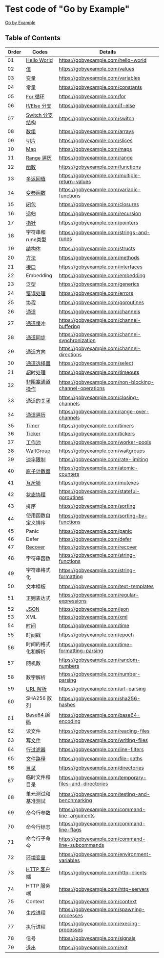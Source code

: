 
# Test code of "Go by Example"

[Go by Example](https://gobyexample.com/hello-world)

## Table of Contents

| Order  | Codes  | Details  |
|---|---|---|
| 01  |  [Hello World](./hello-world.go)  | https://gobyexample.com/hello-world  |
| 02  |  [值](./values.go)  | https://gobyexample.com/values  |
| 03  |  变量  | https://gobyexample.com/variables  |
| 04  |  常量  | https://gobyexample.com/constants  |
| 05  |  [For 循环](./for.go)  | https://gobyexample.com/for  |
| 06  |  [If/Else 分支](./if-else.go)  | https://gobyexample.com/if-else  |
| 07  |  [Switch 分支结构](./switch.go)  | https://gobyexample.com/switch  |
| 08  |  [数组](./arrays.go)  | https://gobyexample.com/arrays  |
| 09  |  [切片](./slices.go)  | https://gobyexample.com/slices  |
| 10  |  [Map](./maps.go)  | https://gobyexample.com/maps  |
| 11  |  [Range 遍历](./range.go)  | https://gobyexample.com/range  |
| 12  |  [函数](./functions.go)  | https://gobyexample.com/functions  |
| 13  |  [多返回值](./multiple-return-values.go)  | https://gobyexample.com/multiple-return-values  |
| 14  |  [变参函数](./variadic-functions.go)  | https://gobyexample.com/variadic-functions  |
| 15  |  [闭包](./closures.go)  | https://gobyexample.com/closures  |
| 16  |  [递归](./recursion.go)  | https://gobyexample.com/recursion  |
| 17  |  [指针](./pointers.go)  | https://gobyexample.com/pointers  |
| 18  |  字符串和rune类型  | https://gobyexample.com/strings-and-runes  |
| 19  |  [结构体](./structs.go)  | https://gobyexample.com/structs  |
| 20  |  [方法](./methods.go)  | https://gobyexample.com/methods  |
| 21  |  [接口](./interfaces.go)  | https://gobyexample.com/interfaces  |
| 22  |  Embedding  | https://gobyexample.com/embedding  |
| 23  |  泛型  | https://gobyexample.com/generics  |
| 24  |  [错误处理](./errors.go)  | https://gobyexample.com/errors  |
| 25  |  [协程](./goroutines.go)  | https://gobyexample.com/goroutines  |
| 26  |  [通道](./channels.go)  | https://gobyexample.com/channels  |
| 27  |  [通道缓冲](./channel-buffering.go)  | https://gobyexample.com/channel-buffering  |
| 28  |  [通道同步](./channel-synchronization.go)  | https://gobyexample.com/channel-synchronization  |
| 29  |  [通道方向](./channel-directions.go)  | https://gobyexample.com/channel-directions  |
| 30  |  [通道选择器](./select.go)  | https://gobyexample.com/select  |
| 31  |  [超时处理](./timeouts.go)  | https://gobyexample.com/timeouts  |
| 32  |  [非阻塞通道操作](./non-blocking-channel-operations.go)  | https://gobyexample.com/non-blocking-channel-operations  |
| 33  |  [通道的关闭](./closing-channels.go)  | https://gobyexample.com/closing-channels  |
| 34  |  [通道遍历](./range-over-channels.go)  | https://gobyexample.com/range-over-channels  |
| 35  |  [Timer](./timers.go)  | https://gobyexample.com/timers  |
| 36  |  [Ticker](./tickers.go)  | https://gobyexample.com/tickers  |
| 37  |  [工作池](./worker-pools.go)  | https://gobyexample.com/worker-pools  |
| 38  |  [WaitGroup](./waitgroups.go)  | https://gobyexample.com/waitgroups  |
| 39  |  [速率限制](./rate-limiting.go)  | https://gobyexample.com/rate-limiting  |
| 40  |  [原子计数器](./atomic-counters.go)  | https://gobyexample.com/atomic-counters  |
| 41  |  [互斥锁](./mutexes.go)  | https://gobyexample.com/mutexes  |
| 42  |  [状态协程](./stateful-goroutines.go)  | https://gobyexample.com/stateful-goroutines  |
| 43  |  排序  | https://gobyexample.com/sorting  |
| 44  |  使用函数自定义排序  | https://gobyexample.com/sorting-by-functions  |
| 45  |  Panic  | https://gobyexample.com/panic  |
| 46  |  Defer  | https://gobyexample.com/defer  |
| 47  |  [Recover](./recover.go)  | https://gobyexample.com/recover  |
| 48  |  字符串函数  | https://gobyexample.com/string-functions  |
| 49  |  字符串格式化  | https://gobyexample.com/string-formatting  |
| 50  |  文本模板  | https://gobyexample.com/text-templates  |
| 51  |  正则表达式  | https://gobyexample.com/regular-expressions  |
| 52  |  [JSON](./json.go)  | https://gobyexample.com/json  |
| 53  |  XML  | https://gobyexample.com/xml  |
| 54  |  [时间](./time.go)  | https://gobyexample.com/time  |
| 55  |  时间戳  | https://gobyexample.com/epoch  |
| 56  |  时间的格式化和解析  | https://gobyexample.com/time-formatting-parsing  |
| 57  |  随机数  | https://gobyexample.com/random-numbers  |
| 58  |  数字解析  | https://gobyexample.com/number-parsing  |
| 59  |  [URL 解析](./url-parsing.go)  | https://gobyexample.com/url-parsing  |
| 60  |  SHA256 散列  | https://gobyexample.com/sha256-hashes  |
| 61  |  [Base64 编码](./base64-encoding.go)  | https://gobyexample.com/base64-encoding  |
| 62  |  读文件  | https://gobyexample.com/reading-files  |
| 63  |  [写文件](./writing-files.go)  | https://gobyexample.com/writing-files  |
| 64  |  [行过滤器](./line-filters.go)  | https://gobyexample.com/line-filters  |
| 65  |  [文件路径](./file-paths.go)  | https://gobyexample.com/file-paths  |
| 66  |  [目录](./directories.go)  | https://gobyexample.com/directories  |
| 67  |  临时文件和目录  | https://gobyexample.com/temporary-files-and-directories  |
| 68  |  单元测试和基准测试  | https://gobyexample.com/testing-and-benchmarking  |
| 69  |  命令行参数  | https://gobyexample.com/command-line-arguments  |
| 70  |  命令行标志  | https://gobyexample.com/command-line-flags  |
| 71  |  命令行子命令  | https://gobyexample.com/command-line-subcommands  |
| 72  |  [环境变量](./environment-variables.go)  | https://gobyexample.com/environment-variables  |
| 73  |  [HTTP 客户端](./http-clients.go)  | https://gobyexample.com/http-clients  |
| 74  |  HTTP 服务端  | https://gobyexample.com/http-servers  |
| 75  |  Context  | https://gobyexample.com/context  |
| 76  |  生成进程  | https://gobyexample.com/spawning-processes  |
| 77  |  执行进程  | https://gobyexample.com/execing-processes  |
| 78  |  信号  | https://gobyexample.com/signals  |
| 79  |  退出  | https://gobyexample.com/exit  |
